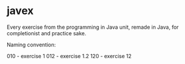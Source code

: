 javex
=====

Every exercise from the programming in Java unit, remade in Java, for completionist and practice sake.


Naming convention:

010 - exercise 1
012 - exercise 1.2
120 - exercise 12
